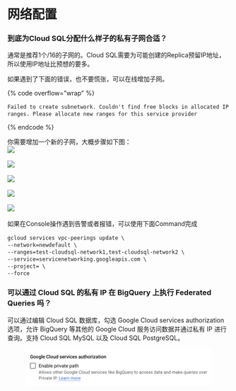 # 网络配置

### 到底为Cloud SQL分配什么样子的私有子网合适？

通常是推荐1个/16的子网的。Cloud SQL需要为可能创建的Replica预留IP地址，所以使用IP地址比预想的要多。

如果遇到了下面的错误，也不要慌张，可以在线增加子网。

{% code overflow="wrap" %}
```
Failed to create subnetwork. Couldn't find free blocks in allocated IP ranges. Please allocate new ranges for this service provider
```
{% endcode %}

你需要增加一个新的子网，大概步骤如下图：\
![](https://lh4.googleusercontent.com/Dbi\_s2cDOO9OO-8zAv87yeEBsMg7Hh17H4TeKuydNQoXzaGoAgxgQ7niWZTGfTeeNpQn7Wr8gZWD-E7EEE2W49sHKIB9n0Cyfe4y-wScW6AhjFZOYz2Ik20lopnMnn4xrhdngqWu63xveDRs8\_lNg41JpAoDRrcKaa8XXbcC4vWEB8H5fLz4WS-v1Ly7hGZTGSg\_tY\_yif7Srbr3y2-1nBLIlQxcSVeyvlEOXA)

![](https://lh6.googleusercontent.com/WyCb6k-p5f5hz7xhY0HiX9IpOEKlSkYPP7HeHubb-HH58DjJi0STS8Ieu9L4Ikt4MpomtQuAwJvYgdaeoAwhE7V-eSIaCZ5A0MXSF19I2Gb2Ij42aQiMj44pkFRHGWsTEVDXnO5oOpLjZh6mPKWbJmdsqijQd\_T\_PleRf9H6k5YFr7s5cdmZ6Knoy304UjzQP5PlQT-uja16MI\_iouOZMTnhkV6ywlh43JW\_\_g)

![](https://lh3.googleusercontent.com/a0zB8N4vHyTnBu\_y0dbJkRQPA2Jnzxg2KAIsMo6jLWL9yC6e4H9fqK3yU6vEAJUwi2wgKYb5ORE5LvJT8nlYHplI6YUqdTPVGERwNZ7oskYlbIBPbOiQdZNcNrocs518FAucSmfg0Ec2FviPT2bPATmkb44GmCsfMjIjQtEL3cefMtHVcATdVJuWlX8b55K8nBQqGE\_Yk6h0tOgoZAD3ezbRK8gDZaRDThzmUA)

![](https://lh3.googleusercontent.com/Mc9XbdSh90MIltnJPPp3M3IDDxILjd5pF7Gea27N-tmFqsNW4Kk2rQI1RMXksdvvnS8Y5\_BcjugGnt-8fjawN2-cFnbVkHUjgeQCK-q4V7AWxDExNcmQUITzKVhThpFoptsI3iw8743LxwYYOkZf7G\_YgnVWZzxRvSnFHQXp7i-K\_M9IU9Lh-skqDgfc8tMpclSf0CdNK6Xf\_lysofVnC3zAbFhZ8s7xvwsWeg)

![](https://lh4.googleusercontent.com/pAJpOLcJhECA75\_Tl3F80rNEOfEI5nv7dJQe0ngUkcCAEYjdCtDWqxiktw5q75tHZ1XWe6eSp8MHZsb2I-oBuInHEo\_72ccxn9MBJZ6BmUDHtTTTK\_lAKbH27YRRXjh9G8RlOinrhl54OdKvvV-rUiztcBZoxJbQsokRoZjRtNjPS-GLvhWVc1WZMps9VJtnXuj-t6fhpg8Xlkpb42UDFOKzq9q9IjcLiDfeCg)

如果在Console操作遇到告警或者报错，可以使用下面Command完成

```
gcloud services vpc-peerings update \
--network=newdefault \
--ranges=test-cloudsql-network1,test-cloudsql-network2 \
--service=servicenetworking.googleapis.com \
--project= \
--force
```

### 可以通过 Cloud SQL 的私有 IP 在 BigQuery 上执行 Federated Queries 吗？

可以通过编辑 Cloud SQL 数据库，勾选 Google Cloud services authorization 选项，允许 BigQuery 等其他的 Google Cloud 服务访问数据并通过私有 IP 进行查询。支持 Cloud SQL MySQL 以及 Cloud SQL PostgreSQL。

<figure><img src="../.gitbook/assets/Screenshot 2023-03-06 at 18.01.33.png" alt=""><figcaption></figcaption></figure>
